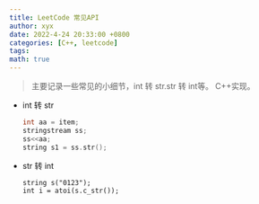 ```yaml
---
title: LeetCode 常见API
author: xyx
date: 2022-4-24 20:33:00 +0800
categories: [C++, leetcode]
tags: 
math: true
---
```


> 主要记录一些常见的小细节，int 转 str.str 转 int等。  C++实现。

- int 转 str

    ```c
    int aa = item;
    stringstream ss;
    ss<<aa;
    string s1 = ss.str();
    ```

- str 转 int
    ```
    string s("0123");
    int i = atoi(s.c_str());
    ```